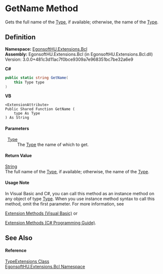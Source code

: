 # GetName Method


Gets the full name of the <a href="https://learn.microsoft.com/dotnet/api/system.type" target="_blank" rel="noopener noreferrer">Type</a>, if available; otherwise, the name of the <a href="https://learn.microsoft.com/dotnet/api/system.type" target="_blank" rel="noopener noreferrer">Type</a>.



## Definition
**Namespace:** <a href="N_EgonsoftHU_Extensions_Bcl.md">EgonsoftHU.Extensions.Bcl</a>  
**Assembly:** EgonsoftHU.Extensions.Bcl (in EgonsoftHU.Extensions.Bcl.dll) Version: 3.0.0+481c3d11ac7f0bce9309a7e968351bc7be32a6e9

**C#**
``` C#
public static string GetName(
	this Type type
)
```
**VB**
``` VB
<ExtensionAttribute>
Public Shared Function GetName ( 
	type As Type
) As String
```



#### Parameters
<dl><dt>  <a href="https://learn.microsoft.com/dotnet/api/system.type" target="_blank" rel="noopener noreferrer">Type</a></dt><dd>The <a href="https://learn.microsoft.com/dotnet/api/system.type" target="_blank" rel="noopener noreferrer">Type</a> the name of which to get.</dd></dl>

#### Return Value
<a href="https://learn.microsoft.com/dotnet/api/system.string" target="_blank" rel="noopener noreferrer">String</a>  
The full name of the <a href="https://learn.microsoft.com/dotnet/api/system.type" target="_blank" rel="noopener noreferrer">Type</a>, if available; otherwise, the name of the <a href="https://learn.microsoft.com/dotnet/api/system.type" target="_blank" rel="noopener noreferrer">Type</a>.

#### Usage Note
In Visual Basic and C#, you can call this method as an instance method on any object of type <a href="https://learn.microsoft.com/dotnet/api/system.type" target="_blank" rel="noopener noreferrer">Type</a>. When you use instance method syntax to call this method, omit the first parameter. For more information, see <a href="https://docs.microsoft.com/dotnet/visual-basic/programming-guide/language-features/procedures/extension-methods" target="_blank" rel="noopener noreferrer">

Extension Methods (Visual Basic)</a> or <a href="https://docs.microsoft.com/dotnet/csharp/programming-guide/classes-and-structs/extension-methods" target="_blank" rel="noopener noreferrer">

Extension Methods (C# Programming Guide)</a>.

## See Also


#### Reference
<a href="T_EgonsoftHU_Extensions_Bcl_TypeExtensions.md">TypeExtensions Class</a>  
<a href="N_EgonsoftHU_Extensions_Bcl.md">EgonsoftHU.Extensions.Bcl Namespace</a>  
